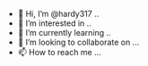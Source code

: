 - 👋 Hi, I’m @hardy317 ..
- 👀 I’m interested in ..
- 🌱 I’m currently learning ..
- 💞️ I’m looking to collaborate on ...
- 📫 How to reach me ...

<!---
hardy317/hardy317 is a ✨ special ✨ repository because its `README.md` (this file) appears on your GitHub profile.
You can click the Preview link to take a look at your changes.
--->
